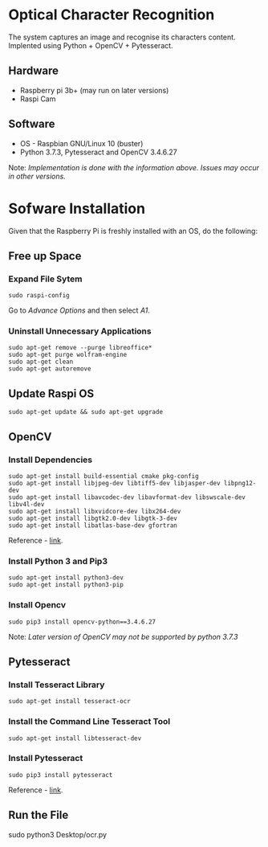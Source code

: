 # Optical Character Recognition
The system captures an image and recognise its characters content. Implented using Python + OpenCV + Pytesseract.
## Hardware
* Raspberry pi 3b+ (may run on later versions)
* Raspi Cam
## Software
* OS - Raspbian GNU/Linux 10 (buster)
* Python 3.7.3, Pytesseract and OpenCV 3.4.6.27

Note: _Implementation is done with the information above. Issues may occur in other versions._
# Sofware Installation
Given that the Raspberry Pi is freshly installed with an OS, do the following: 
## Free up Space
### Expand File Sytem
    sudo raspi-config
Go to _Advance Options_ and then select _A1_.
### Uninstall Unnecessary Applications
    sudo apt-get remove --purge libreoffice*
    sudo apt-get purge wolfram-engine
    sudo apt-get clean
    sudo apt-get autoremove

## Update Raspi OS
    sudo apt-get update && sudo apt-get upgrade

## OpenCV
### Install Dependencies
    sudo apt-get install build-essential cmake pkg-config
    sudo apt-get install libjpeg-dev libtiff5-dev libjasper-dev libpng12-dev
    sudo apt-get install libavcodec-dev libavformat-dev libswscale-dev libv4l-dev
    sudo apt-get install libxvidcore-dev libx264-dev
    sudo apt-get install libgtk2.0-dev libgtk-3-dev
    sudo apt-get install libatlas-base-dev gfortran
Reference - [link](https://pysource.com/2018/10/31/raspberry-pi-3-and-opencv-3-installation-tutorial/).

### Install Python 3 and Pip3
    sudo apt-get install python3-dev
    sudo apt-get install python3-pip

### Install Opencv
    sudo pip3 install opencv-python==3.4.6.27
Note: _Later version of OpenCV may not be supported by python 3.7.3_

## Pytesseract

### Install Tesseract Library
    sudo apt-get install tesseract-ocr
### Install the Command Line Tesseract Tool
    sudo apt-get install libtesseract-dev
### Install Pytesseract
    sudo pip3 install pytesseract

Reference - [link](https://maker.pro/raspberry-pi/tutorial/optical-character-recognizer-using-raspberry-pi-with-opencv-and-tesseract).

## Run the File
sudo python3 Desktop/ocr.py